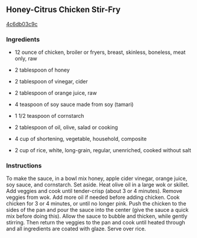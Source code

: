 ## Honey-Citrus Chicken Stir-Fry

[4c6db03c9c](http://www.food.com/recipe/honey-citrus-chicken-stir-fry-237795)

### Ingredients

 - 12 ounce of chicken, broiler or fryers, breast, skinless, boneless, meat only, raw

 - 2 tablespoon of honey

 - 2 tablespoon of vinegar, cider

 - 2 tablespoon of orange juice, raw

 - 4 teaspoon of soy sauce made from soy (tamari)

 - 1 1/2 teaspoon of cornstarch

 - 2 tablespoon of oil, olive, salad or cooking

 - 4 cup of shortening, vegetable, household, composite

 - 2 cup of rice, white, long-grain, regular, unenriched, cooked without salt

### Instructions

To make the sauce, in a bowl mix honey, apple cider vinegar, orange juice, soy sauce, and cornstarch. Set aside. Heat olive oil in a large wok or skillet. Add veggies and cook until tender-crisp (about 3 or 4 minutes). Remove veggies from wok. Add more oil if needed before adding chicken. Cook chicken for 3 or 4 minutes, or until no longer pink. Push the chicken to the sides of the pan and pour the sauce into the center (give the sauce a quick mix before doing this). Allow the sauce to bubble and thicken, while gently stirring. Then return the veggies to the pan and cook until heated through and all ingredients are coated with glaze. Serve over rice.